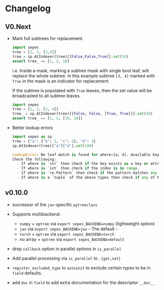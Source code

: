 # Changelog

## V0.Next

- Mark full subtrees for replacement.

  ```python
  import sepes
  tree = [1, 2, [3,4]]
  tree_= sp.AtIndexer(tree)[[False,False,True]].set(10)
  assert tree_ == [1, 2, 10]
  ```

  i.e. Inside a mask, marking a _subtree_ mask with single bool leaf, will replace the whole subtree. In this example subtree `[3, 4]` marked with `True` in the mask is an indicator for replacement.

  If the subtree is populated with `True` leaves, then the set value will
  be broadcasted to all subtree leaves.

  ```python
  import sepes
  tree = [1, 2, [3, 4]]
  tree_ = sp.AtIndexer(tree)[[False, False, [True, True]]].set(10)
  assert tree_ == [1, 2, [10, 10]]
  ```

- Better lookup errors

  ```python
  import sepes as sp
  tree = {"a": {"b": 1, "c": 2}, "d": 3}
  sp.AtIndexer(tree)["a"]["d"].set(100)
  ```

  ```python
  LookupError: No leaf match is found for where=[a, d]. Available keys are ['a']['b'], ['a']['c'], ['d'].
  Check the following:
    - If where is `str` then check if the key exists as a key or attribute.
    - If where is `int` then check if the index is in range.
    - If where is `re.Pattern` then check if the pattern matches any key.
    - If where is a `tuple` of the above types then check if any of the tuple elements match.
  ```

## v0.10.0

- successor of the `jax`-specific `pytreeclass`

- Supports multibackend:

  - `numpy` + `optree` via `export sepes_BACKEND=numpy` (lightweight option)
  - `jax` via `export sepes_BACKEND=jax` - The default -
  - `torch` + `optree` via `export sepes_BACKEND=torch`
  - no array + `optree` via `export sepes_BACKEND=default`

- drop `callback` option in parallel options in `is_parallel`
- Add parallel processing via `is_parallel` to `.{get,set}`
- `register_excluded_type` to `autoinit` to exclude certain types to be in `field` defaults.
- add `doc` in `field` to add extra documentation for the descriptor `__doc__`
